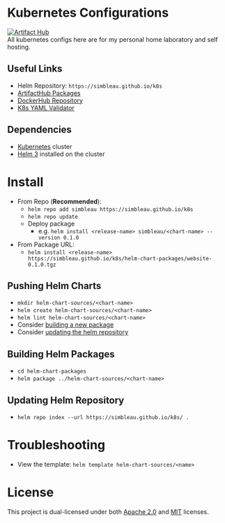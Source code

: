 # Kubernetes Configurations
[![Artifact Hub](https://img.shields.io/endpoint?url=https://artifacthub.io/badge/repository/simbleau)](https://artifacthub.io/packages/search?user=simbleau) \
All kubernetes configs here are for my personal home laboratory and self hosting.

## Useful Links
- Helm Repository: `https://simbleau.github.io/k8s`
- [ArtifactHub Packages](https://artifacthub.io/packages/search?user=simbleau)
- [DockerHub Repository](https://hub.docker.com/u/simbleau)
- [K8s YAML Validator](https://validkube.com/)

## Dependencies
- [Kubernetes](https://kubernetes.io/) cluster
- [Helm 3](https://helm.sh/) installed on the cluster

# Install
- From Repo (**Recommended**):
  - `helm repo add simbleau https://simbleau.github.io/k8s`
  - `helm repo update`
  - Deploy package
    - e.g. `helm install <release-name> simbleau/<chart-name> --version 0.1.0`
- From Package URL:
  - `helm install <release-name> https://simbleau.github.io/k8s/helm-chart-packages/website-0.1.0.tgz`

## Pushing Helm Charts
- `mkdir helm-chart-sources/<chart-name>`
- `helm create helm-chart-sources/<chart-name>`
- `helm lint helm-chart-sources/<chart-name>`
-  Consider [building a new package](#building-helm-packages)
-  Consider [updating the helm repository](#updating-helm-repository)

## Building Helm Packages
- `cd helm-chart-packages`
- `helm package ../helm-chart-sources/<chart-name>`

## Updating Helm Repository
- `helm repo index --url https://simbleau.github.io/k8s/ .`

# Troubleshooting
- View the template: `helm template helm-chart-sources/<name>`

# License
This project is dual-licensed under both [Apache 2.0](LICENSE-APACHE) and [MIT](LICENSE-MIT) licenses.
